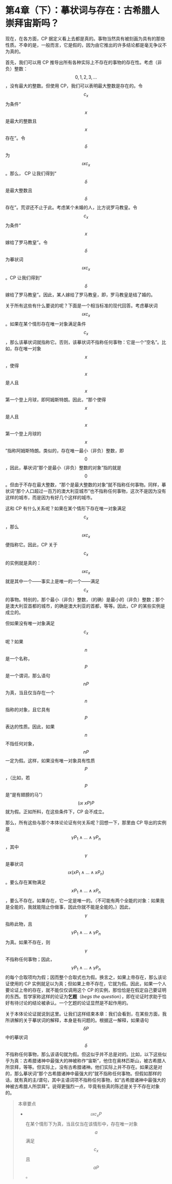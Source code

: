 # 第4章（下）：摹状词与存在：古希腊人崇拜宙斯吗？

现在，在各方面，CP 据定义看上去都是真的。事物当然具有被刻画为具有的那些性质。不幸的是，一般而言，它是假的，因为由它推出的许多结论都是毫无争议不为真的。

首先，我们可以用 CP 推导出所有各种实际上不存在的事物的存在性。考虑（非负）整数：$$0,1,2,3,\ldots$$，没有最大的整数。但使用 CP，我们可以表明最大整数是存在的。令 $$c_x$$ 为条件“$$x$$ 是最大的整数且 $$x$$ 存在”。令 $$\delta$$ 为 $$\iota xc_x$$。那么， CP 让我们得到“$$\delta$$ 是最大整数且 $$\delta$$ 存在”。荒谬还不止于此。考虑某个未婚的人，比方说罗马教皇。令 $$c_x$$ 为条件“$$x$$ 嫁给了罗马教皇”。令 $$\delta$$ 为摹状词 $$\iota xc_x$$。CP 让我们得到“$$\delta$$ 嫁给了罗马教皇”。因此，某人嫁给了罗马教皇，即，罗马教皇是结了婚的。

关于所有这些有什么要说的呢？下面是一个相当标准的现代回答。考虑摹状词 $$\iota xc_x$$。如果在某个情形存在唯一对象满足条件 $$c_x$$，那么该摹状词就指称它。否则，该摹状词不指称任何事物：它是一个“空名”。比如，存在唯一对象 $$x$$，使得 $$x$$ 是人且 $$x$$ 第一个登上月球，即阿姆斯特朗。因此，“那个使得 $$x$$ 是人且 $$x$$ 第一个登上月球的 $$x$$”指称阿姆斯特朗。类似的，存在唯一最小（非负）整数，即 $$0$$，因此，摹状词“那个是最小（非负）整数的对象”指的就是 $$0$$。但由于不存在最大整数，“那个是最大整数的对象”就不指称任何事物。同样，摹状词“那个人口超过一百万的澳大利亚城市”也不指称任何事物，这次不是因为没有这样的城市，而是因为有好几个这样的城市。

这和 CP 有什么关系呢？如果在某个情形下存在唯一对象满足 $$c_x$$，那么 $$\iota xc_x$$ 便指称它。因此，CP 关于 $$c_x$$ 的实例就是真的：$$\iota xc_x$$ 就是其中一个——事实上是唯一的一个——满足 $$c_x$$ 的事物。特别的，那个最小（非负）整数，（的确）是最小的（非负）整数；那个是澳大利亚首都的城市，的确是澳大利亚的首都，等等。因此，CP 的某些实例是成立的。

但如果没有唯一对象满足 $$c_x$$ 呢？如果 $$n$$ 是一个名称，$$P$$ 是一个谓词，那么语句 $$nP$$ 为真，当且仅当存在一个 $$n$$ 指称的对象，且它具有 $$P$$ 表达的性质。因此，如果 $$n$$ 不指任何对象，$$nP$$ 一定为假。这样，如果没有唯一对象具有性质 $$P$$，（比如，若 $$P$$ 是“是有翅膀的马”）$$(\iota x\ xP)P$$ 就为假。正如所料，在这些条件下，CP 会不成立。

那么，所有这些与那个本体论论证有何关系呢？回想一下，那里由 CP 导出的实例是 $$\gamma P_1\land\ldots\land\gamma P_n$$，其中 $$\gamma$$ 是摹状词 $$\iota x(xP_1\land\ldots\land xP_n)$$。要么存在某物满足 $$xP_1\land\ldots\land xP_n$$，要么不存在。如果存在，它一定是唯一的。（不可能有两个全能的对象：如果我是全能的，我就能阻止你做事，因此你就不能是全能的。）因此，$$\gamma$$ 指称此物，且 $$\gamma P_1\land\ldots\land\gamma P_n$$ 为真。如果不存在，则 $$\gamma$$ 不指称任何事物；因此，$$\gamma P_1\land\ldots\land\gamma P_n$$ 的每个合取项均为假；因而整个合取式也为假。换言之，如果上帝存在，那么该论证使用的 CP 实例就足以为真；但如果上帝不存在，它就为假。因此，如果一个人要论证上帝的存在，就不能仅仅调用这个 CP 的实例，那恰恰是在假定自己要证明的东西。哲学家称这样的论证为**乞题**（_begs the question_），即在论证时求助于恰好有待讨论的结论被承认。一个乞题的论证显然是不起作用的。

关于本体论论证就说到这里。让我们这样结束本章：我们会看到，在某些方面，我所讲解的关于摹状词的解释，本身是有问题的。根据这一解释，如果语句 $$\delta P$$ 中的摹状词 $$\delta$$ 不指称任何事物，那么该语句就为假。但这似乎并不总是对的。比如，以下这些似乎为真：古希腊诸神中最强大的神被称作“宙斯”，他住在奥林匹斯山，被古希腊人所崇拜，等等。但实际上，没有古希腊诸神。他们实际上并不存在。如果这是对的，那么摹状词“那个古希腊诸神中最强大的”就不指称任何事物。但假如那样的话，就有真的主/谓句，其中主语词项不指称任何事物，如“古希腊诸神中最强大的神被古希腊人所崇拜”。说得更强烈一点，毕竟有些真的陈述是关于不存在对象的。

> 本章要点
>
> * $$\iota xc_xP$$ 在某个情形下为真，当且仅当在该情形中，存在唯一对象 $$a$$ 满足 $$c_x$$ 且 $$aP$$。